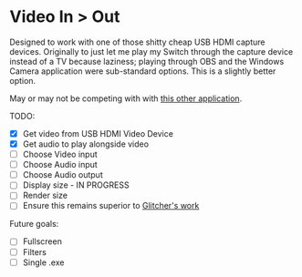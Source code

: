 # Video In > Out
 Designed to work with one of those shitty cheap USB HDMI capture devices.
 Originally to just let me play my Switch through the capture device instead of a TV because laziness; playing through OBS and the Windows Camera application were sub-standard options.
 This is a slightly better option.
 
 May or may not be competing with with [this other application](https://github.com/GlitcherOG/Capture-Display).

TODO:  
- [x] Get video from USB HDMI Video Device
- [x] Get audio to play alongside video
- [ ] Choose Video input
- [ ] Choose Audio input
- [ ] Choose Audio output
- [ ] Display size - IN PROGRESS
- [ ] Render size
- [ ] Ensure this remains superior to [Glitcher's work](https://github.com/GlitcherOG/Capture-Display)

Future goals:
- [ ] Fullscreen
- [ ] Filters
- [ ] Single .exe

